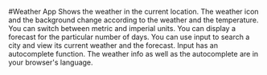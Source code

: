 #Weather App
Shows the weather in the current location. The weather icon and the background change according to the weather and the temperature. You can switch between metric and imperial units. You can display a forecast for the particular number of days. You can use input to search a city and view its current weather and the forecast. Input has an autocomplete function. The weather info as well as the autocomplete are in your browser's language.
